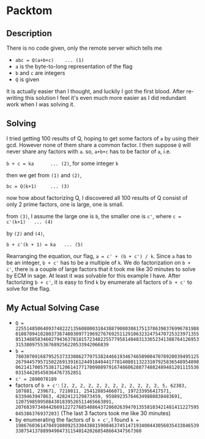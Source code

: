 # Packtom

## Description

There is no code given, only the remote server which tells me
- `abc = Q(a+b+c)    ... (1)`
- `a` is the byte-to-long representation of the flag
- `b` and `c` are integers
- `Q` is given

It is actually easier than I thought, and luckily I got the first blood. After re-writing this solution I feel it's even much more easier as I did redundant work when I was solving it.

## Solving

I tried getting 100 results of Q, hoping to get some factors of `a` by using their gcd. However none of them share a common factor. I then suppose `Q` will never share any factors with `a`. so, `a+b+c` has to be factor of `a`, i.e.

`b + c = ka      ... (2)`, for some integer `k`

then we get from `(1)` and `(2)`,

`bc = Q(k+1)     ... (3)`

now how about factorizing Q, I discovered all 100 results of Q consist of only 2 prime factors, one is large, one is small.

from `(3)`, I assume the large one is `b`, the smaller one is `c'`, where `c = c'(k+1)   ... (4)`

by `(2)` and `(4)`,

`b + c'(k + 1) = ka   ... (5)`

Rearranging the equation, our flag, `a = c' + (b + c') / k`. Since `a` has to be an integer, `b + c'` has to be a multiple of `k`. We do factorization on `b + c'`, there is a couple of large factors that it took me like 30 minutes to solve by ECM in sage. At least it was solvable for this example I have. After factorizing `b + c'`, it is easy to find `k` by enumerate all factors of `b + c'` to solve for the flag.

## My Actual Solving Case

- `Q = 2255148506409374822213560880031843887908030817513786398376996781988010870941028037367400309771969276769251129106323247547072532397135585134885834602794363781815723482255779581484831336523413887641269533153809755367689256220533942066839`
- `b = 780307091687952537333086277975382446619346746509004707892003949512526794457957150226913916124491840441778140801132231079258365489548900621417005753817120614177170098097916748606288774882489481201115536031544285450364767352851`
- `c' = 2890078189`
- factors of `b + c'`: `[2, 2, 2, 2, 2, 2, 2, 2, 2, 2, 2, 2, 5, 62383, 107881, 239671, 7210811, 25412885466071, 197233956417571, 6339463947863, 4282412129873459, 959892357646349880838483691, 12075985995084301839526511465663891, 2076839734844266912272768540864372860263947013558103421481411227595045386376937203]` (The last 3 factors took me like 30 minutes)
- by enumerating the factors of `b + c'`, I found `k = 19867603614704910809253304388159084637451471934004430560354338465393387541378899490473115401420268548664347567360` 
